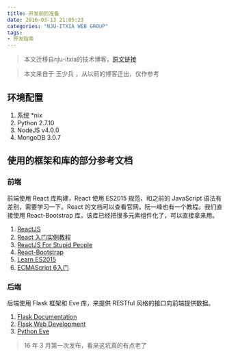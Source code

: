 ```yaml
---
title: 开发前的准备
date: 2016-03-13 21:05:23
categories: "NJU-ITXIA WEB GROUP"
tags:
- 开发指南
---
```


> 本文迁移自nju-itxia的技术博客，[原文链接](https://nju-itxia.github.io/techblog/2016/03/13/dev-preparation/)

<!--more-->

> 本文来自于 王少兵 ，从以前的博客迁出，仅作参考

## 环境配置
1. 系统 *nix
2. Python 2.7.10
3. NodeJS v4.0.0
4. MongoDB 3.0.7

## 使用的框架和库的部分参考文档

### 前端
前端使用 React 库构建，React 使用 ES2015 规范，和之前的 JavaScript 语法有差别，需要学习一下。React 的文档可以查看官网，阮一峰也有一个教程。我们直接使用 React-Bootstrap 库，该库已经把很多元素组件化了，可以直接拿来用。

1. [ReactJS](http://asdf/com)
2. [React 入门实例教程](http://www.ruanyifeng.com/blog/2015/03/react.html)
3. [ReactJS For Stupid People](http://blog.andrewray.me/reactjs-for-stupid-people/)
4. [React-Bootstrap](https://react-bootstrap.github.io/)
5. [Learn ES2015](http://babeljs.io/docs/learn-es2015/)
6. [ECMAScript 6入门](http://es6.ruanyifeng.com/)

### 后端
后端使用 Flask 框架和 Eve 库，来提供 RESTful 风格的接口向前端提供数据。

1. [Flask Documentation](http://flask.pocoo.org/docs/0.10/)
2. [Flask Web Development](http://blog.miguelgrinberg.com/post/the-flask-mega-tutorial-part-i-hello-world)
3. [Python Eve](http://python-eve.org/)

> 16 年 3 月第一次发布，看来这坑真的有点老了
